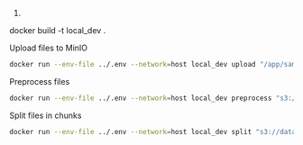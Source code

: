 1) 

docker build -t local_dev .

Upload files to MinIO
```bash
docker run --env-file ../.env --network=host local_dev upload "/app/sample_recipes/2024-10-14" "s3://data/2024-10-14/raw"   
```

Preprocess files
```bash
docker run --env-file ../.env --network=host local_dev preprocess "s3://data/2024-10-14" 
```

Split files in chunks
```bash
docker run --env-file ../.env --network=host local_dev split "s3://data/2024-10-14" 
```
